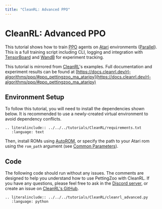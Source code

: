```yaml
---
title: "CleanRL: Advanced PPO"
---
```


# CleanRL: Advanced PPO

This tutorial shows how to train [PPO](https://docs.cleanrl.dev/rl-algorithms/ppo/) agents on [Atari](https://pettingzoo.farama.org/environments/butterfly/pistonball/) environments ([Parallel](https://pettingzoo.farama.org/api/parallel/)).
This is a full training script including CLI, logging and integration with [TensorBoard](https://www.tensorflow.org/tensorboard) and [WandB](https://wandb.ai/) for experiment tracking.

This tutorial is mirrored from [CleanRL](https://github.com/vwxyzjn/cleanrl)'s examples. Full documentation and experiment results can be found at [https://docs.cleanrl.dev/rl-algorithms/ppo/#ppo_pettingzoo_ma_ataripy](https://docs.cleanrl.dev/rl-algorithms/ppo/#ppo_pettingzoo_ma_ataripy)

## Environment Setup
To follow this tutorial, you will need to install the dependencies shown below. It is recommended to use a newly-created virtual environment to avoid dependency conflicts.
```{eval-rst}
.. literalinclude:: ../../../tutorials/CleanRL/requirements.txt
   :language: text
```

Then, install ROMs using [AutoROM](https://github.com/Farama-Foundation/AutoROM), or specify the path to your Atari rom using the `rom_path` argument (see [Common Parameters](/environments/atari/#common-parameters)).

## Code
The following code should run without any issues. The comments are designed to help you understand how to use PettingZoo with CleanRL. If you have any questions, please feel free to ask in the [Discord server](https://discord.gg/nhvKkYa6qX), or create an issue on [CleanRL's GitHub](https://github.com/vwxyzjn/cleanrl/issues).
```{eval-rst}
.. literalinclude:: ../../../tutorials/CleanRL/cleanrl_advanced.py
   :language: python
```
